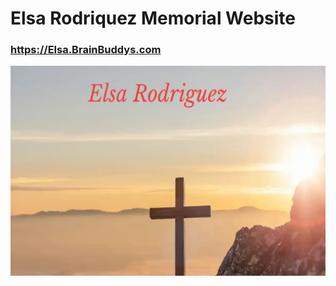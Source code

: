 # Elsa Rodriquez Memorial Website

### https://Elsa.BrainBuddys.com

 

![Elsa Rodriquez](public/1212x808.webp)
 

 
